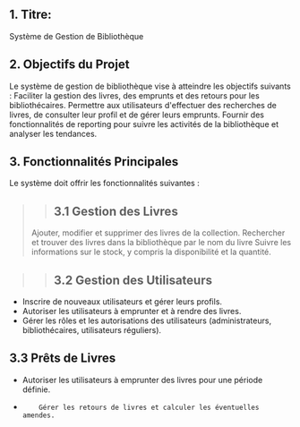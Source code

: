 ## 1. Titre: 
Système de Gestion de Bibliothèque

## 2. Objectifs du Projet
Le système de gestion de bibliothèque vise à atteindre les objectifs suivants :
Faciliter la gestion des livres, des emprunts et des retours pour les bibliothécaires. Permettre aux utilisateurs d'effectuer des recherches de livres, de consulter leur profil et de gérer leurs emprunts. Fournir des fonctionnalités de reporting pour suivre les activités de la bibliothèque et analyser les tendances.

## 3. Fonctionnalités Principales
Le système doit offrir les fonctionnalités suivantes :
>> ## 3.1 Gestion des Livres
> Ajouter, modifier et supprimer des livres de la collection.
> Rechercher et trouver des livres dans la bibliothèque par le nom du livre
> Suivre les informations sur le stock, y compris la disponibilité et la quantité.

 >> ##    3.2 Gestion des Utilisateurs
* Inscrire de nouveaux utilisateurs et gérer leurs profils.
* Autoriser les utilisateurs à emprunter et à rendre des livres.
* Gérer les rôles et les autorisations des utilisateurs (administrateurs, bibliothécaires, utilisateurs réguliers).

##  3.3 Prêts de Livres
*   Autoriser les utilisateurs à emprunter des livres pour une période définie.
*         Gérer les retours de livres et calculer les éventuelles amendes.

